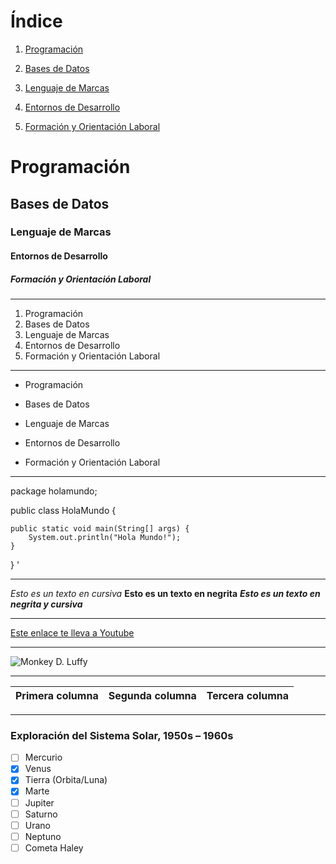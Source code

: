 # **Índice**

1. [Programación](#programación)

2. [Bases de Datos](#bases-de-datos)

3. [Lenguaje de Marcas](#lenguaje-de-marcas)

4. [Entornos de Desarrollo](#entornos-de-desarrollo)

5. [Formación y Orientación Laboral](#formación-y-orientación-laboral)

# Programación
## Bases de Datos
### Lenguaje de Marcas
#### Entornos de Desarrollo
##### Formación y Orientación Laboral
---

1. Programación
2. Bases de Datos
3. Lenguaje de Marcas
4. Entornos de Desarrollo
5. Formación y Orientación Laboral

---

- Programación
* Bases de Datos
+ Lenguaje de Marcas
- Entornos de Desarrollo
* Formación y Orientación Laboral

---

package holamundo;

public class HolaMundo {

	public static void main(String[] args) {
		System.out.println("Hola Mundo!");
	}
}
'

---

*Esto es un texto en cursiva*
**Esto es un texto en negrita**
***Esto es un texto en negrita y cursiva***

---

[Este enlace te lleva a Youtube](https://www.youtube.com/watch?v=dQw4w9WgXcQ)

---

![Monkey D. Luffy](https://i.pinimg.com/1200x/43/e7/12/43e7126dc55c55efbe6c04ef4b5b55a4.jpg "Monkey D. Luffy")

---

| Primera columna | Segunda columna | Tercera columna |
| -- | -- | -- |

---

### Exploración del Sistema Solar, 1950s – 1960s

- [ ] Mercurio
- [x] Venus
- [x] Tierra (Orbita/Luna)
- [x] Marte
- [ ] Jupiter
- [ ] Saturno
- [ ] Urano
- [ ] Neptuno
- [ ] Cometa Haley
